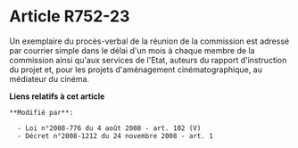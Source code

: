 # Article R752-23

Un exemplaire du procès-verbal de la réunion de la commission est adressé par courrier simple dans le délai d'un mois à
chaque membre de la commission ainsi qu'aux services de l'Etat, auteurs du rapport d'instruction du projet et, pour les
projets d'aménagement cinématographique, au médiateur du cinéma.

**Liens relatifs à cet article**

	**Modifié par**:

	  - Loi n°2008-776 du 4 août 2008 - art. 102 (V)
	  - Décret n°2008-1212 du 24 novembre 2008 - art. 1
